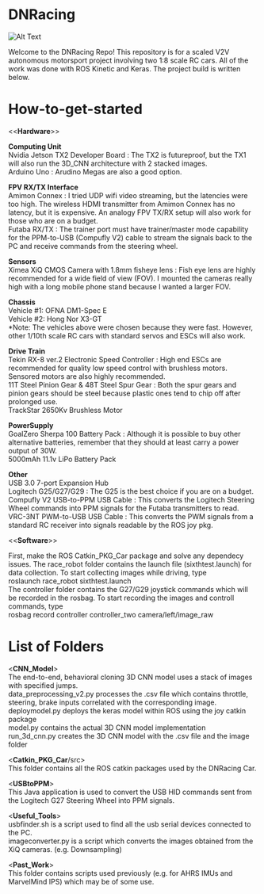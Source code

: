  # DNRacing <br />

![Alt Text](https://github.com/jessecha/DNRacing/blob/master/video.gif)

Welcome to the DNRacing Repo! This repository is for a scaled V2V autonomous motorsport project involving two 1:8 scale RC cars. All of the work was done with ROS Kinetic and Keras. The project build is written below. <br />

 # How-to-get-started <br />

<<**Hardware**>> <br />

**Computing Unit** <br />
    Nvidia Jetson TX2 Developer Board : The TX2 is futureproof, but the TX1 will also run the 3D_CNN architecture with 2 stacked images.    <br />
    Arduino Uno : Arudino Megas are also a good option.  <br />

**FPV RX/TX Interface** <br />
    Amimon Connex : I tried UDP wifi video streaming, but the latencies were too high. The wireless HDMI transmitter from Amimon Connex has no latency, but it is expensive. An analogy FPV TX/RX setup will also work for those who are on a budget. <br />
    Futaba RX/TX : The trainer port must have trainer/master mode capability for the PPM-to-USB (Compufly V2) cable to stream the signals back to the PC and receive commands from the steering wheel. <br />

**Sensors** <br />
    Ximea XiQ CMOS Camera with 1.8mm fisheye lens : Fish eye lens are highly recommended for a wide field of view (FOV). I mounted the cameras really high with a long mobile phone stand because I wanted a larger FOV.  <br />

**Chassis** <br />
    Vehicle #1: OFNA DM1-Spec E <br />
    Vehicle #2: Hong Nor X3-GT <br />
    *Note: The vehicles above were chosen because they were fast. However, other 1/10th scale RC cars with standard servos and ESCs will also work. <br />

**Drive Train**  <br />
    Tekin RX-8 ver.2 Electronic Speed Controller : High end ESCs are recommended for quality low speed control with brushless motors. Sensored motors are also highly recommended.  <br />
    11T Steel Pinion Gear & 48T Steel Spur Gear : Both the spur gears and pinion gears should be steel because plastic ones tend to chip off after prolonged use.  <br />
    TrackStar 2650Kv Brushless Motor  <br />

**PowerSupply** <br />
    GoalZero Sherpa 100 Battery Pack : Although it is possible to buy other alternative batteries, remember that they should at least carry a power output of 30W. <br />
    5000mAh 11.1v LiPo Battery Pack <br />

**Other** <br />
    USB 3.0 7-port Expansion Hub <br />	
    Logitech G25/G27/G29 : The G25 is the best choice if you are on a budget. <br />
    Compufly V2 USB-to-PPM USB Cable : This converts the Logitech Steering Wheel commands into PPM signals for the Futaba transmitters to read. <br />
    VRC-3NT PWM-to-USB USB Cable : This converts the PWM signals from a standard RC receiver into signals readable by the ROS joy pkg. <br />

<<**Software**>> <br />

First, make the ROS Catkin_PKG_Car package and solve any dependecy issues. The race_robot folder contains the launch file (sixthtest.launch) for data collection. To start collecting images while driving, type <br />
roslaunch race_robot sixthtest.launch <br />
The controller folder contains the G27/G29 joystick commands which will be recorded in the rosbag. To start recording the images and controll commands, type <br />
rosbag record controller controller_two camera/left/image_raw <br />


 # List of Folders <br />

  <**CNN_Model**> <br />
The end-to-end, behavioral cloning 3D CNN model uses a stack of images with specified jumps. <br />
data_preprocessing_v2.py processes the .csv file which contains throttle, steering, brake inputs correlated with the corresponding image. <br />
deploymodel.py deploys the keras model within ROS using the joy catkin package <br />
model.py contains the actual 3D CNN model implementation <br />
run_3d_cnn.py creates the 3D CNN model with the .csv file and the image folder <br />

  <**Catkin_PKG_Car**/src> <br />
This folder contains all the ROS catkin packages used by the DNRacing Car. <br />

  <**USBtoPPM**> <br />
This Java application is used to convert the USB HID commands sent from the Logitech G27 Steering Wheel into PPM signals.
 
  <**Useful_Tools**> <br />
usbfinder.sh is a script used to find all the usb serial devices connected to the PC. <br />
imageconverter.py is a script which converts the images obtained from the XiQ cameras. (e.g. Downsampling) <br />

  <**Past_Work**> <br />
This folder contains scripts used previously (e.g. for AHRS IMUs and MarvelMind IPS) which may be of some use. <br />


